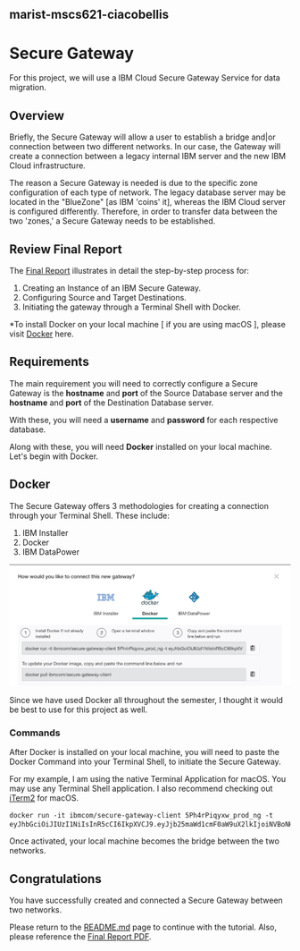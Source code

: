 ## marist-mscs621-ciacobellis
# Secure Gateway

For this project, we will use a IBM Cloud Secure Gateway Service for data migration.

## Overview

Briefly, the Secure Gateway will allow a user to establish a bridge and|or connection between two different networks. In our case, the Gateway will create a connection between a legacy internal IBM server and the new IBM Cloud infrastructure.

The reason a Secure Gateway is needed is due to the specific zone configuration of each type of network. The legacy database server may be located in the "BlueZone" [as IBM 'coins' it], whereas the IBM Cloud server is configured differently. Therefore, in order to transfer data between the two 'zones,' a Secure Gateway needs to be established.

## Review Final Report

The [Final Report](https://github.com/incredablechris/marist-mscs621-ciacobellis/blob/master/final_project/Iacobellis_Final_PPT.pdf) illustrates in detail the step-by-step process for:

1. Creating an Instance of an IBM Secure Gateway.
2. Configuring Source and Target Destinations.
3. Initiating the gateway through a Terminal Shell with Docker.

*To install Docker on your local machine [ if you are using macOS ], please visit [Docker](https://docs.docker.com/docker-for-mac/install/) here.

## Requirements

The main requirement you will need to correctly configure a Secure Gateway is the **hostname** and **port** of the Source Database server and the **hostname** and **port** of the Destination Database server.

With these, you will need a **username** and **password** for each respective database.

Along with these, you will need **Docker** installed on your local machine. Let's begin with Docker.

## Docker

The Secure Gateway offers 3 methodologies for creating a connection through your Terminal Shell. These include:

1. IBM Installer
2. Docker
3. IBM DataPower

![Docker Secure Gateway](https://github.com/incredablechris/marist-mscs621-ciacobellis/blob/master/final_project/Docker%20Options.png)

Since we have used Docker all throughout the semester, I thought it would be best to use for this project as well.

### Commands

After Docker is installed on your local machine, you will need to paste the Docker Command into your Terminal Shell, to initiate the Secure Gateway. 

For my example, I am using the native Terminal Application for macOS. You may use any Terminal Shell application. I also recommend checking out [iTerm2](https://www.iterm2.com/) for macOS.

```
docker run -it ibmcom/secure-gateway-client 5Ph4rPiqyxw_prod_ng -t eyJhbGciOiJIUzI1NiIsInR5cCI6IkpXVCJ9.eyJjb25maWd1cmF0aW9uX2lkIjoiNVBoNHJQaXF5eHdfcHJvZF9uZyIsInJlZ2lvbiI6InVzLXNvdXRoIiwiaWF0IjoxNTQwMjIxNzI5LCJleHAiOjE1NDc5OTc3Mjl9.XbJ8H49wFLDCS1Wko9_uTsJO40gqtQ_29USl5JF8rJs
```

Once activated, your local machine becomes the bridge between the two networks.

## Congratulations

You have successfully created and connected a Secure Gateway between two networks.

Please return to the [README.md](https://github.com/incredablechris/marist-mscs621-ciacobellis/blob/master/final_project/README.md) page to continue with the tutorial. Also, please reference the [Final Report PDF](https://github.com/incredablechris/marist-mscs621-ciacobellis/blob/master/final_project/Iacobellis_Final_PPT.pdf).
